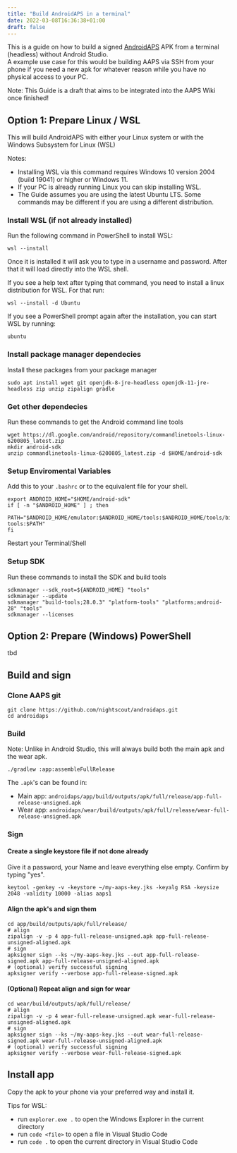 ```yaml
---
title: "Build AndroidAPS in a terminal"
date: 2022-03-08T16:36:38+01:00
draft: false
---
```


This is a guide on how to build a signed [AndroidAPS](https://androidaps.readthedocs.io) APK from a terminal (headless) without Android Studio.  
A example use case for this would be building AAPS via SSH from your phone if you need a new apk for whatever reason while you have no physical access to your PC.

Note: This Guide is a draft that aims to be integrated into the AAPS Wiki once finished!

## Option 1: Prepare Linux / WSL

This will build AndroidAPS with either your Linux system or with the Windows Subsystem for Linux (WSL)

Notes:

- Installing WSL via this command requires Windows 10 version 2004 (build 19041) or higher or Windows 11.
- If your PC is already running Linux you can skip installing WSL.
- The Guide assumes you are using the latest Ubuntu LTS. Some commands may be different if you are using a different distribution.

### Install WSL (if not already installed)

Run the following command in PowerShell to install WSL:

```shell
wsl --install
```

Once it is installed it will ask you to type in a username and password. After that it will load directly into the WSL shell.  

If you see a help text after typing that command, you need to install a linux distribution for WSL. For that run:

```shell
wsl --install -d Ubuntu
```

If you see a PowerShell prompt again after the installation, you can start WSL by running:

```shell
ubuntu
```

### Install package manager dependecies

Install these packages from your package manager

```shell
sudo apt install wget git openjdk-8-jre-headless openjdk-11-jre-headless zip unzip zipalign gradle
```

### Get other dependecies

Run these commands to get the Android command line tools

```shell
wget https://dl.google.com/android/repository/commandlinetools-linux-6200805_latest.zip
mkdir android-sdk
unzip commandlinetools-linux-6200805_latest.zip -d $HOME/android-sdk
```

### Setup Enviromental Variables

Add this to your `.bashrc`  or to the equivalent file for your shell.

```shell
export ANDROID_HOME="$HOME/android-sdk"
if [ -n "$ANDROID_HOME" ] ; then
  PATH="$ANDROID_HOME/emulator:$ANDROID_HOME/tools:$ANDROID_HOME/tools/bin:$ANDROID_HOME/platform-tools:$PATH"
fi
```

Restart your Terminal/Shell

### Setup SDK

Run these commands to install the SDK and build tools

```shell
sdkmanager --sdk_root=${ANDROID_HOME} "tools"
sdkmanager --update
sdkmanager "build-tools;28.0.3" "platform-tools" "platforms;android-28" "tools"
sdkmanager --licenses
```

## Option 2: Prepare (Windows) PowerShell

tbd

## Build and sign

### Clone AAPS git

```shell
git clone https://github.com/nightscout/androidaps.git
cd androidaps
```

### Build

Note: Unlike in Android Studio, this will always build both the main apk and the wear apk.

```shell
./gradlew :app:assembleFullRelease
```

The `.apk`'s can be found in:

- Main app: `androidaps/app/build/outputs/apk/full/release/app-full-release-unsigned.apk`
- Wear app: `androidaps/wear/build/outputs/apk/full/release/wear-full-release-unsigned.apk`

### Sign

#### Create a single keystore file if not done already

Give it a password, your Name and leave everything else empty. Confirm by typing "yes".

```shell
keytool -genkey -v -keystore ~/my-aaps-key.jks -keyalg RSA -keysize 2048 -validity 10000 -alias aaps1
```

#### Align the apk's and sign them

```shell
cd app/build/outputs/apk/full/release/
# align
zipalign -v -p 4 app-full-release-unsigned.apk app-full-release-unsigned-aligned.apk
# sign
apksigner sign --ks ~/my-aaps-key.jks --out app-full-release-signed.apk app-full-release-unsigned-aligned.apk
# (optional) verify successful signing
apksigner verify --verbose app-full-release-signed.apk
```

#### (Optional) Repeat align and sign for wear

```shell
cd wear/build/outputs/apk/full/release/
# align
zipalign -v -p 4 wear-full-release-unsigned.apk wear-full-release-unsigned-aligned.apk
# sign
apksigner sign --ks ~/my-aaps-key.jks --out wear-full-release-signed.apk wear-full-release-unsigned-aligned.apk
# (optional) verify successful signing
apksigner verify --verbose wear-full-release-signed.apk
```

## Install app

Copy the apk to your phone via your preferred way and install it.

Tips for WSL:

- run `explorer.exe .` to open the Windows Explorer in the current directory
- run `code <file>` to open a file in Visual Studio Code
- run `code .` to open the current directory in Visual Studio Code
